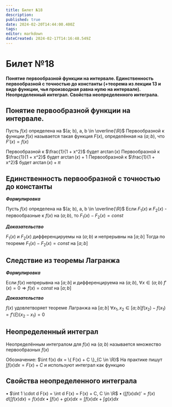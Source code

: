 ```yaml
---
title: Билет №18
description: 
published: true
date: 2024-02-20T14:44:00.400Z
tags: 
editor: markdown
dateCreated: 2024-02-17T14:16:48.549Z
---
```


# Билет №18

#### Понятие первообразной функции на интервале. Единственность первообразной с точностью до константы (+теорема из лекции 13 и виде функции, чья производная равна нулю на интервале). Неопределенный интеграл. Свойства неопределенного интеграла.

## Понятие первообразной функции на интервале.

Пусть $f(x)$ определена на $(a; b), a, b \in \overline{\R}$
Первообразной к функции $f(x)$ называется такая функция $F(x)$, определённая на $(a; b)$, что $F'(x) = f(x)$

Первообразной к $\frac{1}{1 + x^2}$ будет $\arctan(x)$
Первообразной к $\frac{1}{1 + x^2}$ будет $\arctan(x) + 1$
Первообразной к $\frac{1}{1 + x^2}$ будет $\arctan(x) + \pi$

## Единственность первообразной с точностью до константы

***Формулировка***

Пусть $f(x)$ определена на $(a; b), a, b \in \overline{\R}$
Если $F_1(x)$ и $F_2(x)$ - первообразные к $f(x)$ на $(a; b)$, то
$F_1(x) - F_2(x) = const$

***Доказательство***

$F_1(x)$ и $F_2(x)$ дифференцируемы на $(a; b)$ и непрерывны на $[a; b]$
Тогда по теореме $F_1(x) - F_2(x) = const$ на $[a; b]$

## Следствие из теоремы Лагранжа

***Формулировка***

Если $f(x)$ непрерывна на $[a;b]$ и дифференцируема на $(a;b)$, $\forall{x \in (a;b)}\ f'(x) = 0 \Rightarrow f(x) = const$ на $[a;b]$

***Доказательство***

$f(x)$ удовлетворяет теореме Лагранжа на $[a;b]$ 
$\forall{x_1, x_2 \in [a;b]} f(x_2) - f(x_1) = f'(\xi)(x_2 - x_1) = 0$

## Неопределенный интеграл

Неопределённым интегралом для $f(x)$ на $(a; b)$ называется множество первообразных $f(x)$

Обозначение: $\int f(x) dx = \{ F(x) + C \}_{C \in \R}$
На практике пишут $\int f(x) dx = F(x) + C$ и используют интеграл как функцию

## Свойства неопределенного интеграла

$\bullet$ $\int 1 \cdot d F(x) = \int d F(x) = F(x) + C, C \in \R$
$\bullet$ $\left(\int f(x) dx\right)' = f(x)$
	$d \left(\int f(x) dx\right) = f(x) dx$
$\bullet$ $\int f(x) + g(x) dx = \int f(x) dx + \int g(x) dx$
